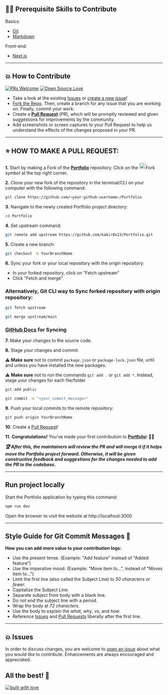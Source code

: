 ## 👨‍💻 Prerequisite Skills to Contribute

Basics:
  - [Git](https://git-scm.com/)
  - [Markdown](https://www.markdownguide.org/basic-syntax/)

Front-end:
  - [Next.js](https://nextjs.org/)

---

## 💥 How to Contribute

[![PRs Welcome](https://img.shields.io/badge/PRs-welcome-brightgreen.svg?style=flat-square)](https://github.com/kabir0x23/Portfolio/pulls)
[![Open Source Love](https://badges.frapsoft.com/os/v1/open-source.png?v=103)](https://github.com/kabir0x23/)

- Take a look at the existing [Issues](https://github.com/kabir0x23/Portfolio/issues) or [create a new issue](https://github.com/kabir0x23/Portfolio/issues/new/choose)!
- [Fork the Repo](https://github.com/kabir0x23/Portfolio/fork). Then, create a branch for any issue that you are working on. Finally, commit your work.
- Create a **[Pull Request](https://github.com/kabir0x23/Portfolio/compare)** (_PR_), which will be promptly reviewed and given suggestions for improvements by the community.
- Add screenshots or screen captures to your Pull Request to help us understand the effects of the changes proposed in your PR.

---

## ⭐ HOW TO MAKE A PULL REQUEST:

**1.** Start by making a Fork of the [**Portfolio**](https://github.com/kabir0x23/Portfolio) repository. Click on the <a href="https://github.com/kabir0x23/Portfolio/fork"><img src="https://i.imgur.com/G4z1kEe.png" height="21" width="21"></a>Fork symbol at the top right corner.

**2.** Clone your new fork of the repository in the terminal/CLI on your computer with the following command:
```bash
git clone https://github.com/<your-github-username>/Portfolio
```

**3.** Navigate to the newly created Portfolio project directory:
```bash
cd Portfolio
```

**4.** Set upstream command:

```bash
git remote add upstream https://github.com/kabir0x23/Portfolio.git
```

**5.** Create a new branch:
```bash
git checkout -b YourBranchName
```

**6.** Sync your fork or your local repository with the origin repository:
- In your forked repository, click on "Fetch upstream"
- Click "Fetch and merge"

### Alternatively, Git CLI way to Sync forked repository with origin repository:

```bash
git fetch upstream
```

```bash
git merge upstream/main
```

### [GitHub Docs](https://docs.github.com/en/github/collaborating-with-pull-requests/addressing-merge-conflicts/resolving-a-merge-conflict-on-github) for Syncing

**7.** Make your changes to the source code.

**8.** Stage your changes and commit:

⚠️ **Make sure** not to commit `package.json` or `package-lock.json` file, until and unless you have installed the new packages.

⚠️ **Make sure** not to run the commands `git add .` or `git add *`. Instead, stage your changes for each file/folder

```bash
git add public
```

```bash
git commit -m "<your_commit_message>"
```

**9.** Push your local commits to the remote repository:

```bash
git push origin YourBranchName
```

**10.** Create a [Pull Request](https://help.github.com/en/github/collaborating-with-issues-and-pull-requests/creating-a-pull-request)!

**11.** **Congratulations!** You've made your first contribution to [**Portfolio**](https://github.com/kabir0x23/Portfolio/graphs/contributors)! 🙌🏼

**_:trophy: After this, the maintainers will review the PR and will merge it if it helps move the Portfolio project forward. Otherwise, it will be given constructive feedback and suggestions for the changes needed to add the PR to the codebase._**

---

## Run project locally

Start the Portfolio application by typing this command:
```bash
npm run dev
```
Open the browser to visit the website at http://localhost:3000

---

## Style Guide for Git Commit Messages :memo:

**How you can add more value to your contribution logs:**

- Use the present tense. (Example: "Add feature" instead of "Added feature")
- Use the imperative mood. (Example: "Move item to...", instead of "Moves item to...")
- Limit the first line (also called the Subject Line) to _50 characters or fewer_.
- Capitalize the Subject Line.
- Separate subject from body with a blank line.
- Do not end the subject line with a period.
- Wrap the body at _72 characters_.
- Use the body to explain the _what_, _why_, _vs_, and _how_.
- Reference [Issues](https://github.com/kabir0x23/Portfolio/issues) and [Pull Requests](https://github.com/kabir0x23/Portfolio/pulls) liberally after the first line.

---

## 💥 Issues

In order to discuss changes, you are welcome to [open an issue](https://github.com/kabir0x23/Portfolio/issues/new/choose) about what you would like to contribute. Enhancements are always encouraged and appreciated.

## All the best! 🥇

[![built with love](https://forthebadge.com/images/badges/built-with-love.svg)](https://github.com/kabir0x23)
